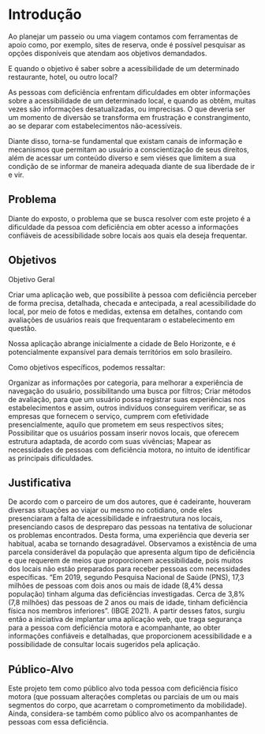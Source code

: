 # Introdução

Ao planejar um passeio ou uma viagem contamos com ferramentas de apoio como, por exemplo, sites de reserva, onde é possível pesquisar as opções disponíveis que atendam aos objetivos demandados.

E quando o objetivo é saber sobre a acessibilidade de um determinado restaurante, hotel, ou outro local?

As pessoas com deficiência enfrentam dificuldades em obter informações sobre a acessibilidade de um determinado local, e quando as obtêm, muitas vezes são informações desatualizadas, ou imprecisas. O que deveria ser um momento de diversão se transforma em frustração e constrangimento, ao se deparar com estabelecimentos não-acessíveis.


Diante  disso,  torna-se  fundamental  que  existam canais de informação e  mecanismos  que permitam ao usuário a conscientização de seus direitos, além de acessar um conteúdo diverso e sem viéses que limitem a sua condição de se informar de maneira adequada diante de sua liberdade de ir e vir. 


## Problema
Diante do exposto, o problema que se busca resolver com este projeto é a dificuldade da pessoa com deficiência em obter acesso a informações confiáveis de acessibilidade sobre
locais aos quais ela deseja frequentar.

## Objetivos

Objetivo Geral 

Criar uma aplicação web, que possibilite à pessoa com deficiência perceber de forma precisa, detalhada, checada e antecipada, a real acessibilidade do local, por meio de fotos e medidas, extensa em detalhes, contando com avaliações de usuários reais que frequentaram o estabelecimento em questão. 


Nossa aplicação abrange inicialmente a cidade de Belo Horizonte, e é potencialmente expansível para demais territórios em solo brasileiro.


Como objetivos específicos, podemos ressaltar:


Organizar as informações por categoria, para melhorar a experiência de navegação do usuário, possibilitando uma busca por filtros;
Criar métodos de avaliação, para que um usuário possa registrar suas experiências nos estabelecimentos e assim, outros indivíduos conseguirem verificar, se as empresas que fornecem o serviço, cumprem com efetividade presencialmente, aquilo que prometem em seus respectivos sites;
Possibilitar que os usuários possam inserir novos locais, que oferecem estrutura adaptada, de acordo com suas vivências;
Mapear as necessidades de pessoas com deficiência motora, no intuito de identificar as principais dificuldades.

## Justificativa

De acordo com o parceiro de um dos autores, que é cadeirante, houveram diversas  situações ao viajar ou mesmo no cotidiano, onde eles presenciaram a falta de acessibilidade e infraestrutura nos locais, presenciando casos de despreparo das pessoas na tentativa de solucionar os problemas encontrados. Desta forma, uma experiência que deveria ser habitual, acaba se tornando desagradável.
	Observamos a existência de uma parcela considerável da população que apresenta algum tipo de deficiência e que requerem de meios que proporcionem acessibilidade, pois muitos dos locais não estão preparados para receber pessoas com necessidades específicas. “Em 2019, segundo Pesquisa Nacional de Saúde (PNS), 17,3 milhões de pessoas com dois anos ou mais de idade (8,4% dessa população) tinham alguma das deficiências investigadas. Cerca de 3,8% (7,8 milhões) das pessoas de 2 anos ou mais de idade, tinham deficiência física nos membros inferiores”. (IBGE 2021).
A partir desses fatos, surgiu então a iniciativa de implantar uma aplicação web, que traga segurança para a pessoa com deficiência motora e acompanhante, ao obter informações confiáveis e detalhadas, que proporcionem acessibilidade e a possibilidade de  consultar locais sugeridos pela aplicação.


## Público-Alvo

Este projeto tem como público alvo toda pessoa com deficiência físico motora (que possuam alterações completas ou parciais de um ou mais segmentos do corpo, que acarretam o comprometimento da mobilidade). Ainda, considera-se também como público alvo os acompanhantes de pessoas com essa deficiência.
